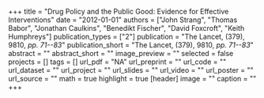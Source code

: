 +++
title = "Drug Policy and the Public Good: Evidence for Effective Interventions"
date = "2012-01-01"
authors = ["John Strang", "Thomas Babor", "Jonathan Caulkins", "Benedikt Fischer", "David Foxcroft", "Keith Humphreys"]
publication_types = ["2"]
publication = "The Lancet, (379), 9810, _pp. 71--83_"
publication_short = "The Lancet, (379), 9810, _pp. 71--83_"
abstract = ""
abstract_short = ""
image_preview = ""
selected = false
projects = []
tags = []
url_pdf = "NA"
url_preprint = ""
url_code = ""
url_dataset = ""
url_project = ""
url_slides = ""
url_video = ""
url_poster = ""
url_source = ""
math = true
highlight = true
[header]
image = ""
caption = ""
+++

